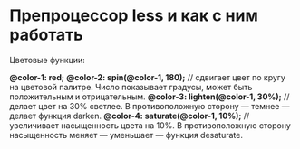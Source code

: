 <h1>Препроцессор less и как с ним работать</h1>

Цветовые функции:

<b>@color-1: red;</b>
<b>@color-2: spin(@color-1, 180);</b> // сдвигает цвет по кругу на цветовой палитре. Число показывает градусы, может быть положительным и отрицательным.
<b>@color-3: lighten(@color-1, 30%);</b> // делает цвет на 30% светлее. В противоположную сторону — темнее — делает функция darken.
<b>@color-4: saturate(@color-1, 10%);</b> // увеличивает насыщенность цвета на 10%. В противоположную сторону насыщенность меняет — уменьшает — функция desaturate.